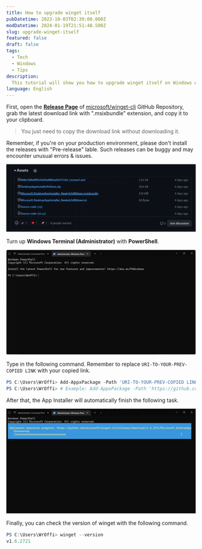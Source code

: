 ```yaml
---
title: How to upgrade winget itself
pubDatetime: 2023-10-03T02:39:00.000Z
modDatetime: 2024-01-19T21:51:48.500Z
slug: upgrade-winget-itself
featured: false
draft: false
tags:
  - Tech
  - Windows
  - Tips
description:
  This tutorial will show you how to upgrade winget itself on Windows without uninstalling the old version.
language: English
---
```


First, open the **[Release Page](https://github.com/microsoft/winget-cli/releases)** of [microsoft/winget-cli](https://github.com/microsoft/winget-cli/) GitHub Repository, grab the latest download link with ".msixbundle" extension, and copy it to your clipboard. 

> You just need to copy the download link without downloading it.

Remember, if you're on your production environment, please don't install the releases with "Pre-release" lable. Such releases can be buggy and may encounter unusual errors & issues.

![A screenshot from winget-cli GitHub Release Page](../../assets/images/how-to-upgrade-winget-itself/2023100302320173.png)

Turn up **Windows Terminal (Administrator)** with **PowerShell**.

![PowerShell screenshot (with Administrator)](../../assets/images/how-to-upgrade-winget-itself/2023100302284921.png)

Type in the following command. Remember to replace ```URI-TO-YOUR-PREV-COPIED LINK``` with your copied link.

```powershell
PS C:\Users\WrOffi> Add-AppxPackage -Path 'URI-TO-YOUR-PREV-COPIED LINK'
PS C:\Users\WrOffi> # Example: Add-AppxPackage -Path 'https://github.com/microsoft/winget-cli/releases/download/v1.6.2721/Microsoft.DesktopAppInstaller_8wekyb3d8bbwe.msixbundle'
```

After that, the App Installer will automatically finish the following task.

![Screenshot of installing winget latest version with PowerShell](../../assets/images/how-to-upgrade-winget-itself/2023100302282934.png)

Finally, you can check the version of winget with the following command.

```powershell
PS C:\Users\WrOffi> winget --version
v1.6.2721
```